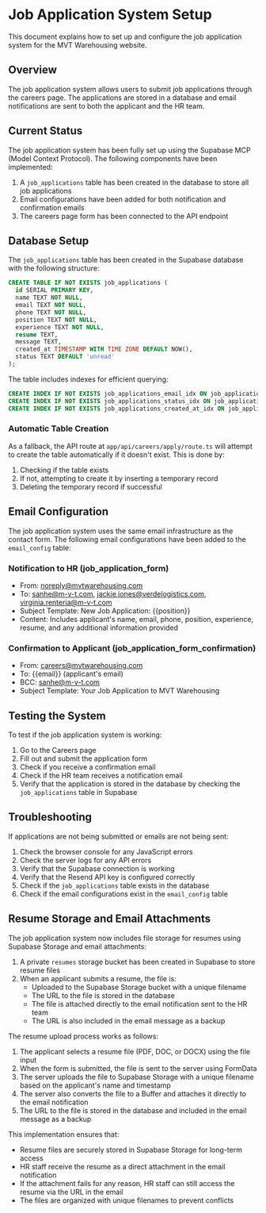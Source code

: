 # Job Application System Setup

This document explains how to set up and configure the job application system for the MVT Warehousing website.

## Overview

The job application system allows users to submit job applications through the careers page. The applications are stored in a database and email notifications are sent to both the applicant and the HR team.

## Current Status

The job application system has been fully set up using the Supabase MCP (Model Context Protocol). The following components have been implemented:

1. A `job_applications` table has been created in the database to store all job applications
2. Email configurations have been added for both notification and confirmation emails
3. The careers page form has been connected to the API endpoint

## Database Setup

The `job_applications` table has been created in the Supabase database with the following structure:

```sql
CREATE TABLE IF NOT EXISTS job_applications (
  id SERIAL PRIMARY KEY,
  name TEXT NOT NULL,
  email TEXT NOT NULL,
  phone TEXT NOT NULL,
  position TEXT NOT NULL,
  experience TEXT NOT NULL,
  resume TEXT,
  message TEXT,
  created_at TIMESTAMP WITH TIME ZONE DEFAULT NOW(),
  status TEXT DEFAULT 'unread'
);
```

The table includes indexes for efficient querying:
```sql
CREATE INDEX IF NOT EXISTS job_applications_email_idx ON job_applications (email);
CREATE INDEX IF NOT EXISTS job_applications_status_idx ON job_applications (status);
CREATE INDEX IF NOT EXISTS job_applications_created_at_idx ON job_applications (created_at DESC);
```

### Automatic Table Creation

As a fallback, the API route at `app/api/careers/apply/route.ts` will attempt to create the table automatically if it doesn't exist. This is done by:

1. Checking if the table exists
2. If not, attempting to create it by inserting a temporary record
3. Deleting the temporary record if successful

## Email Configuration

The job application system uses the same email infrastructure as the contact form. The following email configurations have been added to the `email_config` table:

### Notification to HR (job_application_form)
- From: noreply@mvtwarehousing.com
- To: sanhe@m-v-t.com, jackie.jones@verdelogistics.com, virginia.renteria@m-v-t.com
- Subject Template: New Job Application: {{position}}
- Content: Includes applicant's name, email, phone, position, experience, resume, and any additional information provided

### Confirmation to Applicant (job_application_form_confirmation)
- From: careers@mvtwarehousing.com
- To: {{email}} (applicant's email)
- BCC: sanhe@m-v-t.com
- Subject Template: Your Job Application to MVT Warehousing

## Testing the System

To test if the job application system is working:

1. Go to the Careers page
2. Fill out and submit the application form
3. Check if you receive a confirmation email
4. Check if the HR team receives a notification email
5. Verify that the application is stored in the database by checking the `job_applications` table in Supabase

## Troubleshooting

If applications are not being submitted or emails are not being sent:

1. Check the browser console for any JavaScript errors
2. Check the server logs for any API errors
3. Verify that the Supabase connection is working
4. Verify that the Resend API key is configured correctly
5. Check if the `job_applications` table exists in the database
6. Check if the email configurations exist in the `email_config` table

## Resume Storage and Email Attachments

The job application system now includes file storage for resumes using Supabase Storage and email attachments:

1. A private `resumes` storage bucket has been created in Supabase to store resume files
2. When an applicant submits a resume, the file is:
   - Uploaded to the Supabase Storage bucket with a unique filename
   - The URL to the file is stored in the database
   - The file is attached directly to the email notification sent to the HR team
   - The URL is also included in the email message as a backup

The resume upload process works as follows:

1. The applicant selects a resume file (PDF, DOC, or DOCX) using the file input
2. When the form is submitted, the file is sent to the server using FormData
3. The server uploads the file to Supabase Storage with a unique filename based on the applicant's name and timestamp
4. The server also converts the file to a Buffer and attaches it directly to the email notification
5. The URL to the file is stored in the database and included in the email message as a backup

This implementation ensures that:
- Resume files are securely stored in Supabase Storage for long-term access
- HR staff receive the resume as a direct attachment in the email notification
- If the attachment fails for any reason, HR staff can still access the resume via the URL in the email
- The files are organized with unique filenames to prevent conflicts

